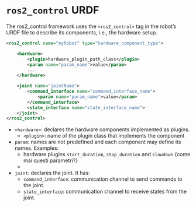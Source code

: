 # `ros2_control` URDF
The ros2_control framework uses the `<ros2_control>` tag in the robot’s URDF file to describe its components, i.e., the hardware setup.

```XML
<ros2_control name="myRobot" type="hardware_component_type">

    <hardware>
        <plugin>hardware_plugin_path_class</plugin>
        <param name="param_name">value</param>
        ...
    </hardware>

    <joint name="jointName">
        <command_interface name="command_interface_name">
            <param name="param_name">value</param>
        </command_interface>
        <state_interface name="state_interface_name">
    </joint>
</ros2_control>
```

- `<hardware>`: declares the hardware components implemented as plugins. 
    - `<plugin>`: name of the plugin class that implements the component
- `param`: names are not predefined and each component may define its names. Examples:
  - hardware plugins  `start_duration`, `stop_duration` and `slowdown` {come mai questi parametri?}
  -  
- `joint`: declares the joint. It has:
  - `command_interface`: communication channel to send commands to the joint.
  - `state_interface`: communication channel to receive states from the joint. 